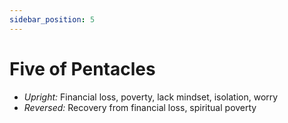```yaml
---
sidebar_position: 5
---
```


# Five of Pentacles

- *Upright:* Financial loss, poverty, lack mindset, isolation, worry
- *Reversed:* Recovery from financial loss, spiritual poverty